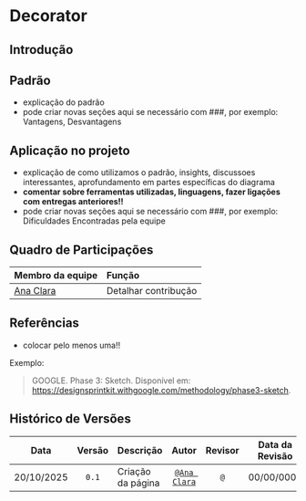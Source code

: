 # Decorator

## Introdução

## Padrão

- explicação do padrão
- pode criar novas seções aqui se necessário com ###, por exemplo: Vantagens, Desvantagens

## Aplicação no projeto

- explicação de como utilizamos o padrão, insights, discussoes interessantes, aprofundamento em partes específicas do diagrama
- **comentar sobre ferramentas utilizadas, linguagens, fazer ligações com entregas anteriores!!**
- pode criar novas seções aqui se necessário com ###, por exemplo: Dificuldades Encontradas pela equipe

## Quadro de Participações

| **Membro da equipe** | **Função** |
| :------------- | :--------- |
| [Ana Clara](https://github.com/anabborges) | Detalhar contribução |

## Referências

- colocar pelo menos uma!!

Exemplo:

> GOOGLE. Phase 3: Sketch. Disponível em: https://designsprintkit.withgoogle.com/methodology/phase3-sketch.

## Histórico de Versões

| **Data**       | **Versão** | **Descrição**                         | **Autor**                                      | **Revisor**                                      | **Data da Revisão** |
| :--------: | :----: | :-------------------------------- | :----------------------------------------: | :----------------------------------------: | :-------------: |
| 20/10/2025 |  `0.1`   | Criação da página | [`@Ana Clara`](https://github.com/anabborges) | [`@`](https://github.com/) |   00/00/0000    |